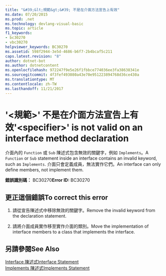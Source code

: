 ```yaml
---
title: "&#39;&lt;規範&gt;&#39; 不是在介面方法宣告上有效"
ms.date: 07/20/2015
ms.prod: .net
ms.technology: devlang-visual-basic
ms.topic: article
f1_keywords:
- bc30270
- vbc30270
helpviewer_keywords: BC30270
ms.assetid: 598f2944-3e5d-4686-b6f7-2b4bcaf5c211
caps.latest.revision: "8"
author: dotnet-bot
ms.author: dotnetcontent
ms.openlocfilehash: 972247f9e5e26f1fbbce774036ee3fa38638341e
ms.sourcegitcommit: 4f3fef493080a43e70e951223894768d36ce430a
ms.translationtype: MT
ms.contentlocale: zh-TW
ms.lasthandoff: 11/21/2017
---
```

# <a name="39ltspecifiergt39-is-not-valid-on-an-interface-method-declaration"></a><span data-ttu-id="a0ab7-102">&#39;&lt;規範&gt;&#39; 不是在介面方法宣告上有效</span><span class="sxs-lookup"><span data-stu-id="a0ab7-102">&#39;&lt;specifier&gt;&#39; is not valid on an interface method declaration</span></span>
<span data-ttu-id="a0ab7-103">介面內的 `Function` 或 `Sub` 陳述式包含無效的關鍵字，例如 `Implements`。</span><span class="sxs-lookup"><span data-stu-id="a0ab7-103">A `Function` or `Sub` statement inside an interface contains an invalid keyword, such as `Implements`.</span></span> <span data-ttu-id="a0ab7-104">介面只會定義成員，無法實作它們。</span><span class="sxs-lookup"><span data-stu-id="a0ab7-104">An interface can only define members, not implement them.</span></span>  
  
 <span data-ttu-id="a0ab7-105">**錯誤識別碼：** BC30270</span><span class="sxs-lookup"><span data-stu-id="a0ab7-105">**Error ID:** BC30270</span></span>  
  
## <a name="to-correct-this-error"></a><span data-ttu-id="a0ab7-106">更正這個錯誤</span><span class="sxs-lookup"><span data-stu-id="a0ab7-106">To correct this error</span></span>  
  
1.  <span data-ttu-id="a0ab7-107">請從宣告陳述式中移除無效的關鍵字。</span><span class="sxs-lookup"><span data-stu-id="a0ab7-107">Remove the invalid keyword from the declaration statement.</span></span>  
  
2.  <span data-ttu-id="a0ab7-108">請將介面成員實作移至實作介面的類別。</span><span class="sxs-lookup"><span data-stu-id="a0ab7-108">Move the implementation of interface members to a class that implements the interface.</span></span>  
  
## <a name="see-also"></a><span data-ttu-id="a0ab7-109">另請參閱</span><span class="sxs-lookup"><span data-stu-id="a0ab7-109">See Also</span></span>  
 [<span data-ttu-id="a0ab7-110">Interface 陳述式</span><span class="sxs-lookup"><span data-stu-id="a0ab7-110">Interface Statement</span></span>](../../visual-basic/language-reference/statements/interface-statement.md)  
 [<span data-ttu-id="a0ab7-111">Implements 陳述式</span><span class="sxs-lookup"><span data-stu-id="a0ab7-111">Implements Statement</span></span>](../../visual-basic/language-reference/statements/implements-statement.md)
